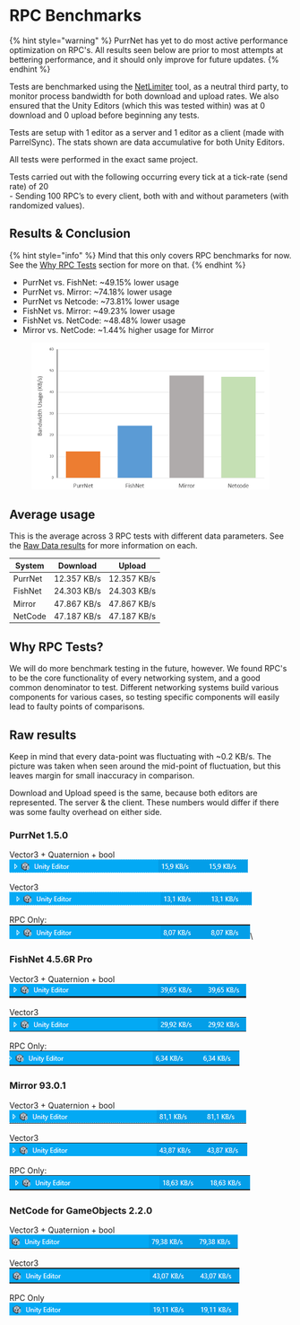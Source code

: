 # RPC Benchmarks

{% hint style="warning" %}
PurrNet has yet to do most active performance optimization on RPC's. All results seen below are prior to most attempts at bettering performance, and it should only improve for future updates.
{% endhint %}

Tests are benchmarked using the [NetLimiter](https://www.netlimiter.com/) tool, as a neutral third party, to monitor process bandwidth for both download and upload rates. We also ensured that the Unity Editors (which this was tested within) was at 0 download and 0 upload before beginning any tests.

Tests are setup with 1 editor as a server and 1 editor as a client (made with ParrelSync). The stats shown are data accumulative for both Unity Editors.

All tests were performed in the exact same project.

Tests carried out with the following occurring every tick at a tick-rate (send rate) of 20\
\- Sending 100 RPC’s to every client, both with and without parameters (with randomized values).

## Results & Conclusion

{% hint style="info" %}
Mind that this only covers RPC benchmarks for now. See the [Why RPC Tests](performance.md#why-rpc-tests) section for more on that.
{% endhint %}

* PurrNet vs. FishNet: \~49.15% lower usage
* PurrNet vs. Mirror: \~74.18% lower usage
* PurrNet vs Netcode: \~73.81% lower usage
* FishNet vs. Mirror: \~49.23% lower usage
* FishNet vs. NetCode: \~48.48% lower usage
* Mirror vs. NetCode: \~1.44% higher usage for Mirror

<figure><img src="../../.gitbook/assets/image (4).png" alt=""><figcaption></figcaption></figure>

## Average usage

This is the average across 3 RPC tests with different data parameters. See the [Raw Data results](performance.md#raw-results) for more information on each.

| System  | Download    | Upload      |
| ------- | ----------- | ----------- |
| PurrNet | 12.357 KB/s | 12.357 KB/s |
| FishNet | 24.303 KB/s | 24.303 KB/s |
| Mirror  | 47.867 KB/s | 47.867 KB/s |
| NetCode | 47.187 KB/s | 47.187 KB/s |

## Why RPC Tests?

We will do more benchmark testing in the future, however. We found RPC's to be the core functionality of every networking system, and a good common denominator to test. Different networking systems build various components for various cases, so testing specific components will easily lead to faulty points of comparisons.

## Raw results

Keep in mind that every data-point was fluctuating with \~0.2 KB/s. The picture was taken when seen around the mid-point of fluctuation, but this leaves margin for small inaccuracy in comparison.

Download and Upload speed is the same, because both editors are represented. The server & the client. These numbers would differ if there was some faulty overhead on either side.

### PurrNet 1.5.0

Vector3 + Quaternion + bool\
![](<../../.gitbook/assets/image (26).png>)

Vector3\
![](<../../.gitbook/assets/image (25).png>)

RPC Only:\
![](<../../.gitbook/assets/image (23).png>)\


### FishNet 4.5.6R Pro

Vector3 + Quaternion + bool\
![](<../../.gitbook/assets/image (19).png>)

Vector3\
![](<../../.gitbook/assets/image (18).png>)

RPC Only:\
![](<../../.gitbook/assets/image (17).png>)

### Mirror 93.0.1

Vector3 + Quaternion + bool\
![](<../../.gitbook/assets/image (16).png>)

Vector3\
![](<../../.gitbook/assets/image (15).png>)

RPC Only:\
![](<../../.gitbook/assets/image (14).png>)

### NetCode for GameObjects 2.2.0

Vector3 + Quaternion + bool\
![](<../../.gitbook/assets/image (2) (1).png>)

Vector3\
![](<../../.gitbook/assets/image (1) (1).png>)

RPC Only\
![](<../../.gitbook/assets/image (2).png>)
